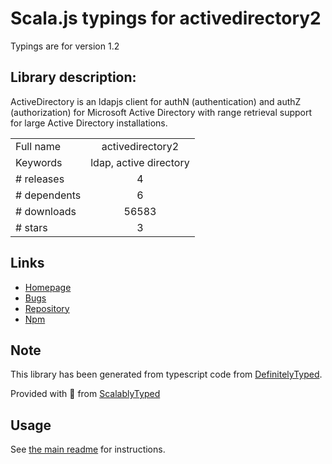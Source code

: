 
# Scala.js typings for activedirectory2

Typings are for version 1.2

## Library description:
ActiveDirectory is an ldapjs client for authN (authentication) and authZ (authorization) for Microsoft Active Directory with range retrieval support for large Active Directory installations.

|                    |                 |
| ------------------ | :-------------: |
| Full name          | activedirectory2 |
| Keywords           | ldap, active directory |
| # releases         | 4 |
| # dependents       | 6 |
| # downloads        | 56583 |
| # stars            | 3 |

## Links
- [Homepage](https://github.com/jsumners/node-activedirectory#readme)
- [Bugs](https://github.com/jsumners/node-activedirectory/issues)
- [Repository](https://github.com/jsumners/node-activedirectory)
- [Npm](https://www.npmjs.com/package/activedirectory2)
    


## Note
This library has been generated from typescript code from [DefinitelyTyped](https://definitelytyped.org).

Provided with :purple_heart: from [ScalablyTyped](https://github.com/oyvindberg/ScalablyTyped)

## Usage
See [the main readme](../../readme.md) for instructions.


